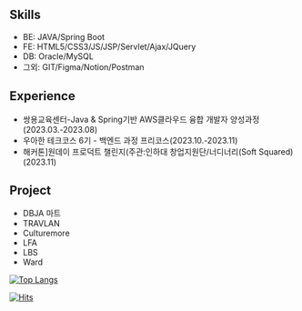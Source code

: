 ## Skills
* BE: JAVA/Spring Boot
* FE: HTML5/CSS3/JS/JSP/Servlet/Ajax/JQuery
* DB: Oracle/MySQL
* 그외: GIT/Figma/Notion/Postman

## Experience
* 쌍용교육센터-Java & Spring기반 AWS클라우드 융합 개발자 양성과정(2023.03.-2023.08)
* 우아한 테크코스 6기 - 백엔드 과정 프리코스(2023.10.-2023.11)
* 해커톤]원데이 프로덕트 챌린지(주관:인하대 창업지원단/너디너리(Soft Squared)(2023.11)

## Project
* DBJA 마트
* TRAVLAN
* Culturemore
* LFA
* LBS
* Ward

<!--
[![Solved.ac
프로필](http://mazassumnida.wtf/api/generate_badge?boj={s0nnyday})](https://solved.ac/{s0nnyday})
-->
[![Top Langs](https://github-readme-stats.vercel.app/api/top-langs/?username=s0nnyday&layout=compact)](https://github.com/s0nnyday/github-readme-stats)

[![Hits](https://hits.seeyoufarm.com/api/count/incr/badge.svg?url=https%3A%2F%2Fgithub.com%2Fs0nnyday&count_bg=%2379C83D&title_bg=%23555555&icon=&icon_color=%23E7E7E7&title=hits&edge_flat=false)](https://hits.seeyoufarm.com)
